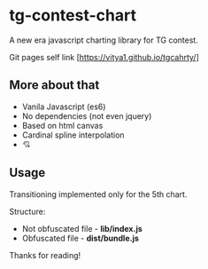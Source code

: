 # tg-contest-chart
A new era javascript charting library for TG contest.

Git pages self link [https://vitya1.github.io/tgcahrty/]

## More about that
* Vanila Javascript (es6)
* No dependencies (not even jquery)
* Based on html canvas
* Cardinal spline interpolation
* :cupid:



## Usage
Transitioning implemented only for the 5th chart.

Structure:
* Not obfuscated file - **lib/index.js**
* Obfuscated file - **dist/bundle.js**




Thanks for reading!
